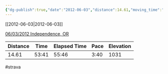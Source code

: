 ```yaml
---
{"dg-publish":true,"date":"2012-06-03","distance":14.61,"moving_time":"53:41","elapsed_time":"55:46","pace":"3:40","total_elevation_gain":1031,"url":"https://www.strava.com/activities/21278426","permalink":"/01-personal/strava/2012-06-03-06-03-2012-independence-or/","dgPassFrontmatter":true}
---
```



[[2012-06-03\|2012-06-03]]

[06/03/2012 Independence, OR](https://www.strava.com/activities/21278426)

| Distance | Time  | Elapsed Time | Pace | Elevation |
| -------- | ----- | ------------ | ---- | --------- |
| 14.61    | 53:41 | 55:46        | 3:40 | 1031      |




#strava

